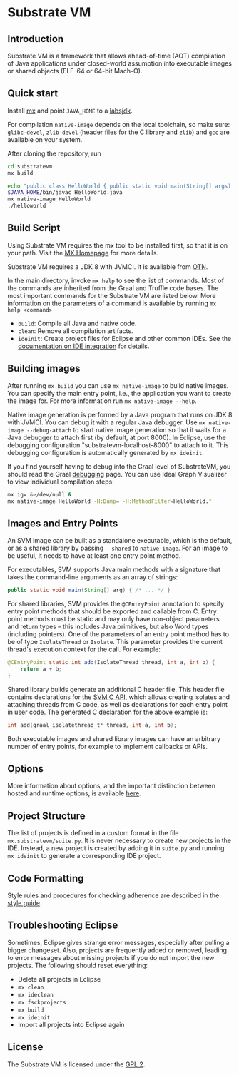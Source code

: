 # Substrate VM

## Introduction

Substrate VM is a framework that allows ahead-of-time (AOT) compilation of Java applications under closed-world assumption into executable images or shared objects (ELF-64 or 64-bit Mach-O).


## Quick start

Install [mx](https://github.com/graalvm/mx) and point `JAVA_HOME` to a [labsjdk](http://www.oracle.com/technetwork/oracle-labs/program-languages/downloads/index.html).

For compilation `native-image` depends on the local toolchain, so make sure: `glibc-devel`, `zlib-devel` (header files for the C library and `zlib`) and `gcc` are available on your system.

After cloning the repository, run

```bash
cd substratevm
mx build

echo "public class HelloWorld { public static void main(String[] args) { System.out.println(\"Hello World\"); } }" > HelloWorld.java
$JAVA_HOME/bin/javac HelloWorld.java
mx native-image HelloWorld
./helloworld
```

## Build Script

Using Substrate VM requires the mx tool to be installed first, so that it is on your path.
Visit the [MX Homepage](https://github.com/graalvm/mx) for more details.

Substrate VM requires a JDK 8 with JVMCI. It is available from [OTN](http://www.oracle.com/technetwork/oracle-labs/program-languages/downloads/index.html).

In the main directory, invoke `mx help` to see the list of commands. Most of the commands are inherited from the Graal and Truffle code bases. The most important commands for the Substrate VM are listed below. More information on the parameters of a command is available by running `mx help <command>`

* `build`: Compile all Java and native code.
* `clean`: Remove all compilation artifacts.
* `ideinit`: Create project files for Eclipse and other common IDEs. See the [documentation on IDE integration](../compiler/docs/IDEs.md) for details.

## Building images

After running `mx build` you can use `mx native-image` to build native images. You can specify the main entry point, i.e., the application you want to create the image for. For more information run `mx native-image --help`.

Native image generation is performed by a Java program that runs on JDK 8 with JVMCI. You can debug it with a regular Java debugger. Use `mx native-image --debug-attach` to start native image generation so that it waits for a Java debugger to attach first (by default, at port 8000). In Eclipse, use the debugging configuration "substratevm-localhost-8000" to attach to it. This debugging configuration is automatically generated by `mx ideinit`.

If you find yourself having to debug into the Graal level of SubstrateVM, you should read the Graal [debugging](../compiler/docs/Debugging.md) page. You can use Ideal Graph Visualizer to view individual compilation steps:
```bash
mx igv &>/dev/null &
mx native-image HelloWorld -H:Dump= -H:MethodFilter=HelloWorld.*
```

## Images and Entry Points

An SVM image can be built as a standalone executable, which is the default, or as a shared library by passing `--shared` to `native-image`. For an image to be useful, it needs to have at least one entry point method.

For executables, SVM supports Java main methods with a signature that takes the command-line arguments as an array of strings:

```java
public static void main(String[] arg) { /* ... */ }
```

For shared libraries, SVM provides the `@CEntryPoint` annotation to specify entry point methods that should be exported and callable from C. Entry point methods must be static and may only have non-object parameters and return types – this includes Java primitives, but also Word types (including pointers). 
One of the parameters of an entry point method has to be of type `IsolateThread` or `Isolate`.
This parameter provides the current thread's execution context for the call. For example:

```java
@CEntryPoint static int add(IsolateThread thread, int a, int b) {
    return a + b;
}
```

Shared library builds generate an additional C header file. This header file contains declarations for the [SVM C API](C-API.md), which allows creating isolates and attaching threads from C code, as well as declarations for each entry point in user code. The generated C declaration for the above example is:
```c
int add(graal_isolatethread_t* thread, int a, int b);
```

Both executable images and shared library images can have an arbitrary number of entry points, for example to implement callbacks or APIs.

## Options

More information about options, and the important distinction between hosted and runtime options, is available [here](OPTIONS.md).

## Project Structure

The list of projects is defined in a custom format in the file `mx.substratevm/suite.py`. It is never necessary to create new projects in the IDE. Instead, a new project is created by adding it in `suite.py` and running `mx ideinit` to generate a corresponding IDE project.

## Code Formatting

Style rules and procedures for checking adherence are described in the [style guide](STYLE.md).

## Troubleshooting Eclipse

Sometimes, Eclipse gives strange error messages, especially after pulling a bigger changeset. Also, projects are frequently added or removed, leading to error messages about missing projects if you do not import the new projects. The following should reset everything:

* Delete all projects in Eclipse
* `mx clean`
* `mx ideclean`
* `mx fsckprojects`
* `mx build`
* `mx ideinit`
* Import all projects into Eclipse again

## License

The Substrate VM is licensed under the [GPL 2](LICENSE.md).
